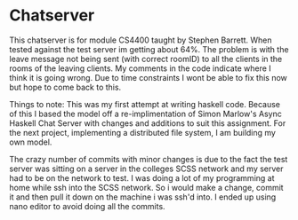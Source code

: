 # Chatserver

This chatserver is for module CS4400 taught by Stephen Barrett. When tested against the test server im getting about 64%. The problem is with the leave message not being sent (with correct roomID) to all the clients in the rooms of the leaving clients. My comments in the code indicate where I think it is going wrong. Due to time constraints I wont be able to fix this now but hope to come back to this. 

Things to note:
This was my first attempt at writing haskell code. Because of this I based the model off a re-implimentation of Simon Marlow's Async Haskell Chat Server with changes and additions to suit this assignment. For the next project, implementing a distributed file system, I am building my own model.

The crazy number of commits with minor changes is due to the fact the test server was sitting on a server in the colleges SCSS network and my server had to be on the network to test. I was doing a lot of my programming at home while ssh into the SCSS network. So i would make a change, commit it and then pull it down on the machine i was ssh'd into. I ended up using nano editor to avoid doing all the commits.
